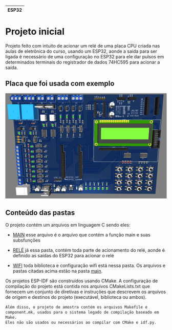 | ESP32 | 
| ----- |

# Projeto inicial

Projeto feito com intuito de acionar um relé de uma placa CPU criada nas aulas de eletrônica do curso, usando um ESP32, aonde a saída para ser ligada é necessário de uma configuração no ESP32 para ele dar pulsos em determinados terminais do registrador de dados 74HC595 para acionar a saída.



## Placa que foi usada com exemplo
![image_board](https://github.com/JoseWRPereira/esp32_io_ihm/blob/main/img/esp32_IO-top3D.PNG)

## Conteúdo das pastas

O projeto contém um arquivos em linguagem C sendo eles:
* [MAIN](main/main.c) esse arquivo é o arquivo que contém a função main e suas subsfunções

* [RELÉ](main/acionamento_rele) já essa pasta, contém toda parte de acionamento do relé, aonde é definido as saídas do ESP32 para acionar o relé

* [WIFI](main/wifi) toda biblioteca e configuração wifi está nessa pasta. 
Os arquivos e pastas citadas acima estão na pasta [main](main).

Os projetos ESP-IDF são construídos usando CMake. A configuração de compilação do projeto está contida nos arquivos CMakeLists.txt que fornecem um conjunto de diretivas e instruções que descrevem os arquivos de origem e destinos do projeto (executável, biblioteca ou ambos).
```
Além disso, o projeto de amostra contém os arquivos Makefile e component.mk, usados ​​para o sistema legado de compilação baseado em Make.
Eles não são usados ​​ou necessários ao compilar com CMake e idf.py.
